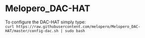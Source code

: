 # Melopero_DAC-HAT

To configure the DAC-HAT simply type:  
`curl https://raw.githubusercontent.com/melopero/Melopero_DAC-HAT/master/config-dac.sh | sudo bash`
